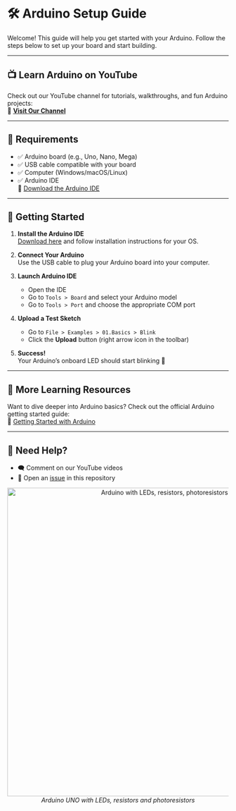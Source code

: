 # 🛠️ Arduino Setup Guide

Welcome! This guide will help you get started with your Arduino. Follow the steps below to set up your board and start building.

---

## 📺 Learn Arduino on YouTube  
Check out our YouTube channel for tutorials, walkthroughs, and fun Arduino projects:  
🔗 [**Visit Our Channel**](https://www.youtube.com/channel/UCOv_iZCx4CW5Y9S8YzXDdgg)

---

## 🧰 Requirements

- ✅ Arduino board (e.g., Uno, Nano, Mega)
- ✅ USB cable compatible with your board
- ✅ Computer (Windows/macOS/Linux)
- ✅ Arduino IDE  
  🔗 [Download the Arduino IDE](https://www.arduino.cc/en/software)

---

## 🚀 Getting Started

1. **Install the Arduino IDE**  
   [Download here](https://www.arduino.cc/en/software) and follow installation instructions for your OS.

2. **Connect Your Arduino**  
   Use the USB cable to plug your Arduino board into your computer.

3. **Launch Arduino IDE**  
   - Open the IDE
   - Go to `Tools > Board` and select your Arduino model
   - Go to `Tools > Port` and choose the appropriate COM port

4. **Upload a Test Sketch**  
   - Go to `File > Examples > 01.Basics > Blink`
   - Click the **Upload** button (right arrow icon in the toolbar)

5. **Success!**  
   Your Arduino’s onboard LED should start blinking 🎉

---

## 📘 More Learning Resources

Want to dive deeper into Arduino basics? Check out the official Arduino getting started guide:  
🔗 [Getting Started with Arduino](https://docs.arduino.cc/learn/starting-guide/getting-started-arduino/)

---

## 💬 Need Help?

- 🗨️ Comment on our YouTube videos
- 🐞 Open an [issue](https://github.com/) in this repository

<p align="center">
  <img src="docs/images/arduino-components-1.jpg" alt="Arduino with LEDs, resistors, photoresistors" width="700" />
  <br><em>Arduino UNO with LEDs, resistors and photoresistors</em>
</p>
